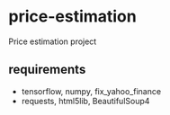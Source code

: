 # price-estimation
Price estimation project

## requirements
- tensorflow, numpy, fix_yahoo_finance 
- requests, html5lib, BeautifulSoup4